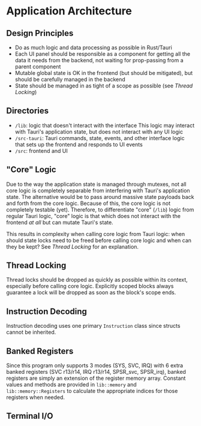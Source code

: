 # Application Architecture

## Design Principles

- Do as much logic and data processing as possible in Rust/Tauri
- Each UI panel should be responsible as a component for getting all the data it needs from the backend, not waiting for prop-passing from a parent component
- Mutable global state is OK in the frontend (but should be mitigated), but should be carefully managed in the backend
- State should be managed in as tight of a scope as possible (see *Thread Locking*)

## Directories

- `/lib`: logic that doesn't interact with the interface
    This logic may interact with Tauri's application state, but does not interact with any UI logic
- `/src-tauri`: Tauri commands, state, events, and other interface logic that sets up the frontend and responds to UI events
- `/src`: frontend and UI

## "Core" Logic

Due to the way the application state is managed through mutexes, not all core logic is completely separable from interfering with Tauri's application state. The alternative would be to pass around massive state payloads back and forth from the core logic. Because of this, the core logic is not completely testable (yet). Therefore, to differentiate "core" (`/lib`) logic from regular Tauri logic, "core" logic is that which does not interact with the frontend *at all* but can mutate Tauri's state.

This results in complexity when calling core logic from Tauri logic: when should state locks need to be freed before calling core logic and when can they be kept? See *Thread Locking* for an explanation.

## Thread Locking

Thread locks should be dropped as quickly as possible within its context, especially before calling core logic. Explicitly scoped blocks always guarantee a lock will be dropped as soon as the block's scope ends.

## Instruction Decoding

Instruction decoding uses one primary `Instruction` class since structs cannot be inherited.

## Banked Registers

Since this program only supports 3 modes (SYS, SVC, IRQ) with 6 extra banked registers (SVC r13/r14, IRQ r13/r14, SPSR_svc, SPSR_irq), banked registers are simply an extension of the register memory array. Constant values and methods are provided in `lib::memory` and `lib::memory::Registers` to calculate the appropriate indices for those registers when needed.

## Terminal I/O

